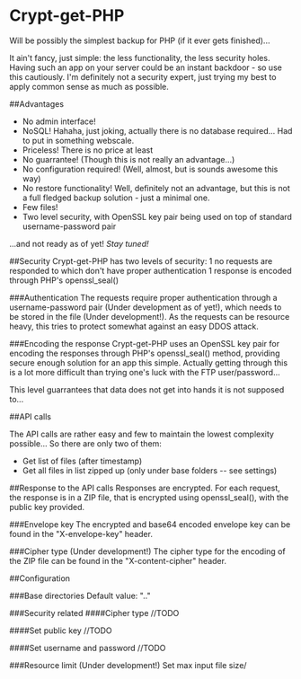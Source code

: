 # Crypt-get-PHP

Will be possibly the simplest backup for PHP (if it ever gets finished)... 

It ain't fancy, just simple: the less functionality, the less security holes. Having such an app on your server could be an instant backdoor - so use this cautiously. I'm definitely not a security expert, just trying my best to apply common sense as much as possible.

##Advantages
 * No admin interface!
 * NoSQL! Hahaha, just joking, actually there is no database required... Had to put in something webscale.
 * Priceless! There is no price at least
 * No guarrantee! (Though this is not really an advantage...)
 * No configuration required! (Well, almost, but is sounds awesome this way)
 * No restore functionality! Well, definitely not an advantage, but this is not a full fledged backup solution - just a minimal one.
 * Few files! 
 * Two level security, with OpenSSL key pair being used on top of standard username-password pair

...and not ready as of yet! *Stay tuned!*
 
##Security
Crypt-get-PHP has two levels of security:
 1 no requests are responded to which don't have proper authentication
 1 response is encoded through PHP's openssl_seal() 

###Authentication
The requests require proper authentication through a username-password pair (Under development as of yet!), which needs to be stored in the file (Under development!). As the requests can be resource heavy, this tries to protect somewhat against an easy DDOS attack.

###Encoding the response
Crypt-get-PHP uses an OpenSSL key pair for encoding the responses through PHP's openssl_seal() method, providing secure enough solution for an app this simple. Actually getting through this is a lot more difficult than trying one's luck with the FTP user/password...

This level guarrantees that data does not get into hands it is not supposed to...

##API calls

The API calls are rather easy and few to maintain the lowest complexity possible... So there are only two of them:

 * Get list of files (after timestamp)
 * Get all files in list zipped up (only under base folders -- see settings)

##Response to the API calls
Responses are encrypted. For each request, the response is in a ZIP file, that is encrypted using openssl_seal(), with the public key provided. 

###Envelope key
The encrypted and base64 encoded envelope key can be found in the "X-envelope-key" header.

###Cipher type (Under development!)
The cipher type for the encoding of the ZIP file can be found in the "X-content-cipher" header.
 
##Configuration

###Base directories
Default value: ".."

###Security related
####Cipher type
//TODO

####Set public key
 //TODO

####Set username and password
 //TODO

###Resource limit (Under development!)
 Set max input file size/
